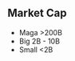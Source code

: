 
## Market Cap
* Maga >200B
* Big 2B - 10B
* Small <2B
<!--stackedit_data:
eyJoaXN0b3J5IjpbLTEyNjI0OTc5NzUsLTIwODg3NDY2MTJdfQ
==
-->